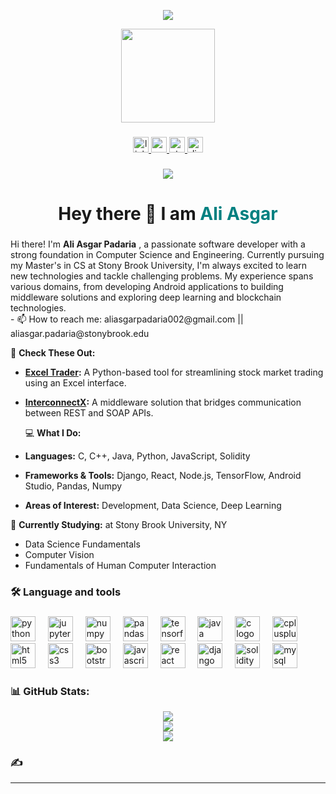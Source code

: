 <div align="center">

![](https://quotes-github-readme.vercel.app/api?type=horizontal&theme=radical)



  <img height="150" src="https://camo.githubusercontent.com/62da68eb62b1e5f175f7d1f0191dd89a653d7908feb22d37d4a0ab07365d6791/68747470733a2f2f6d656469612e67697068792e636f6d2f6d656469612f4d3967624264396e6244724f5475314d71782f67697068792e676966"  />
</div>

###

<div align="center">
  <a href="https://www.linkedin.com/in/aliasgar-padaria-467512218/" target="_blank">
    <img src="https://img.shields.io/static/v1?message=LinkedIn&logo=linkedin&label=&color=0077B5&logoColor=white&labelColor=&style=for-the-badge" height="25" alt="linkedin logo"  />
  </a>
  <a href="mailto:aliasgarpadaria002@gmail.com" target="_blank">
    <img src="https://img.shields.io/static/v1?message=Gmail&logo=gmail&label=&color=D14836&logoColor=white&labelColor=&style=for-the-badge" height="25" alt="gmail logo"  />
  </a>
  <a href="https://stackoverflow.com/users/14457288/ali-asgar-padaria" target="_blank">
    <img src="https://img.shields.io/static/v1?message=Stackoverflow&logo=stackoverflow&label=&color=FE7A16&logoColor=white&labelColor=&style=for-the-badge" height="25" alt="stackoverflow logo"  />
  </a>
  <a href="https://discordapp.com/users/537253810796625921" target="_blank">
    <img src="https://img.shields.io/static/v1?message=Discord&logo=discord&label=&color=7289DA&logoColor=white&labelColor=&style=for-the-badge" height="25" alt="discord logo"  />
  </a>
</div>

###

<div align="center">
  <img src="https://visitor-badge.laobi.icu/badge?page_id=Spongy01.Spongy01&"  />
</div>

###

<h1 align="center">Hey there 👋 I am <span style='color:teal'>Ali Asgar</span></h1>

###


###

<p align="left">Hi there! I'm <b >Ali Asgar Padaria</b> , a passionate software developer with a strong foundation in Computer Science and Engineering. Currently pursuing my Master's in CS at Stony Brook University, I'm always excited to learn new technologies and tackle challenging problems. My experience spans various domains, from developing Android applications to building middleware solutions and exploring deep learning and blockchain technologies.
  <br>
  - 📫 How to reach me: aliasgarpadaria002@gmail.com || aliasgar.padaria@stonybrook.edu

  🚀 **Check These Out:**
- **[Excel Trader](https://github.com/Spongy01/Excel-Trader):** A Python-based tool for streamlining stock market trading using an Excel interface.
- **[InterconnectX](https://github.com/Spongy01/InterConnectX):** A middleware solution that bridges communication between REST and SOAP APIs.


  💻 **What I Do:**
- **Languages:** C, C++, Java, Python, JavaScript, Solidity
- **Frameworks & Tools:** Django, React, Node.js, TensorFlow, Android Studio, Pandas, Numpy
- **Areas of Interest:** Development, Data Science, Deep Learning

🌱 **Currently Studying:** at Stony Brook University, NY
- Data Science Fundamentals
- Computer Vision
- Fundamentals of Human Computer Interaction

</p>

###

<h3 align="left">🛠 Language and tools</h3>

###

<div align="left">
  <img src="https://cdn.jsdelivr.net/gh/devicons/devicon/icons/python/python-original.svg" height="40" alt="python logo"  />
  <img width="12" />
  <img src="https://cdn.jsdelivr.net/gh/devicons/devicon/icons/jupyter/jupyter-original.svg" height="40" alt="jupyter logo"  />
  <img width="12" />
  <img src="https://cdn.jsdelivr.net/gh/devicons/devicon/icons/numpy/numpy-original.svg" height="40" alt="numpy logo"  />
  <img width="12" />
  <img src="https://cdn.jsdelivr.net/gh/devicons/devicon/icons/pandas/pandas-original.svg" height="40" alt="pandas logo"  />
  <img width="12" />
  <img src="https://cdn.jsdelivr.net/gh/devicons/devicon/icons/tensorflow/tensorflow-original.svg" height="40" alt="tensorflow logo"  />
  <img width="12" />
  <img src="https://cdn.jsdelivr.net/gh/devicons/devicon/icons/java/java-original.svg" height="40" alt="java logo"  />
  <img width="12" />
  <img src="https://cdn.jsdelivr.net/gh/devicons/devicon/icons/c/c-original.svg" height="40" alt="c logo"  />
  <img width="12" />
  <img src="https://cdn.jsdelivr.net/gh/devicons/devicon/icons/cplusplus/cplusplus-original.svg" height="40" alt="cplusplus logo"  />
  <img width="12" />
  <img src="https://cdn.jsdelivr.net/gh/devicons/devicon/icons/html5/html5-original.svg" height="40" alt="html5 logo"  />
  <img width="12" />
  <img src="https://cdn.jsdelivr.net/gh/devicons/devicon/icons/css3/css3-original.svg" height="40" alt="css3 logo"  />
  <img width="12" />
  <img src="https://cdn.jsdelivr.net/gh/devicons/devicon/icons/bootstrap/bootstrap-original.svg" height="40" alt="bootstrap logo"  />
  <img width="12" />
  <img src="https://cdn.jsdelivr.net/gh/devicons/devicon/icons/javascript/javascript-original.svg" height="40" alt="javascript logo"  />
  <img width="12" />
  <img src="https://cdn.jsdelivr.net/gh/devicons/devicon/icons/react/react-original.svg" height="40" alt="react logo"  />
  <img width="12" />
  <img src="https://cdn.jsdelivr.net/gh/devicons/devicon/icons/django/django-plain.svg" height="40" alt="django logo"  />
  <img width="12" />
  <img src="https://cdn.jsdelivr.net/gh/devicons/devicon/icons/solidity/solidity-original.svg" height="40" alt="solidity logo"  />
  <img width="12" />
  <img src="https://cdn.simpleicons.org/mysql/4479A1" height="40" alt="mysql logo"  />
</div>

###



<h3 align="left">📊 GitHub Stats: </h3>
<div align="center">

![](https://github-readme-stats.vercel.app/api?username=spongy01&theme=dark&hide_border=false&include_all_commits=false&count_private=false)<br/>
![](https://github-readme-streak-stats.herokuapp.com/?user=spongy01&theme=dark&hide_border=false)<br/>
![](https://github-readme-stats.vercel.app/api/top-langs/?username=spongy01&theme=dark&hide_border=false&include_all_commits=false&count_private=false&layout=compact)

</div>

### ✍️ 

---


